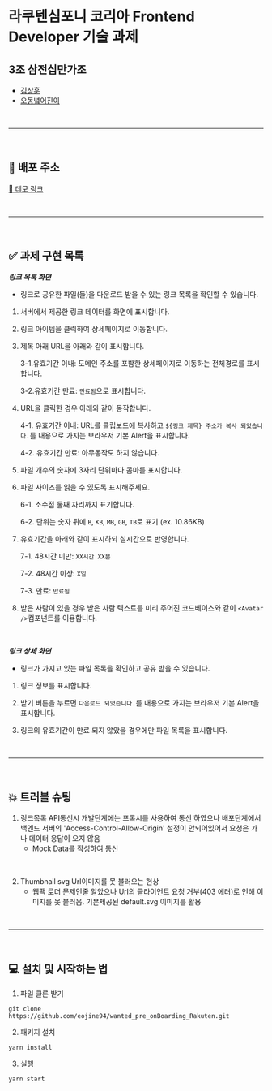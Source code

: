 # 라쿠텐심포니 코리아 Frontend Developer 기술 과제

## 3조 삼전십만가조

- [김상훈](https://github.com/Ho0on)
- [오동녘어진이](https://github.com/eojine94)

<br/>

---

<br/>

## 🚀 배포 주소

[🔗 데모 링크](https://elegant-goldwasser-500691.netlify.app/)

<br/>

---

<br/>

## ✅ 과제 구현 목록

**_링크 목록 화면_**

- 링크로 공유한 파일(들)을 다운로드 받을 수 있는 링크 목록을 확인할 수 있습니다.

1. 서버에서 제공한 링크 데이터를 화면에 표시합니다.
2. 링크 아이템을 클릭하여 상세페이지로 이동합니다.
3. 제목 아래 URL을 아래와 같이 표시합니다.

   3-1.유효기간 이내: 도메인 주소를 포함한 상세페이지로 이동하는 전체경로를 표시합니다.

   3-2.유효기간 만료: `만료됨`으로 표시합니다.

4. URL을 클릭한 경우 아래와 같이 동작합니다.

   4-1. 유효기간 이내: URL를 클립보드에 복사하고 `${링크 제목} 주소가 복사 되었습니다.`를 내용으로 가지는 브라우저 기본 Alert을 표시합니다.

   4-2. 유효기간 만료: 아무동작도 하지 않습니다.

5. 파일 개수의 숫자에 3자리 단위마다 콤마를 표시합니다.

6. 파일 사이즈를 읽을 수 있도록 표시해주세요.

   6-1. 소수점 둘째 자리까지 표기합니다.

   6-2. 단위는 숫자 뒤에 `B`, `KB`, `MB`, `GB`, `TB`로 표기 (ex. 10.86KB)

7. 유효기간을 아래와 같이 표시하되 실시간으로 반영합니다.

   7-1. 48시간 미만: `XX시간 XX분`

   7-2. 48시간 이상: `X일`

   7-3. 만료: `만료됨`

8. 받은 사람이 있을 경우 받은 사람 텍스트를 미리 주어진 코드베이스와 같이 `<Avatar />`컴포넌트를 이용합니다.

<br/>

**_링크 상세 화면_**

- 링크가 가지고 있는 파일 목록을 확인하고 공유 받을 수 있습니다.

1. 링크 정보를 표시합니다.

2. 받기 버튼을 누르면 `다운로드 되었습니다.`를 내용으로 가지는 브라우저 기본 Alert을 표시합니다.

3. 링크의 유효기간이 만료 되지 않았을 경우에만 파일 목록을 표시합니다.

<br/>

---

<br/>

## 💥 트러블 슈팅

1. 링크목록 API통신시 개발단계에는 프록시를 사용하여 통신 하였으나 배포단계에서 백엔드 서버의 'Access-Control-Allow-Origin' 설정이 안되어있어서 요청은 가나 데이터 응답이 오지 않음
   - Mock Data를 작성하여 통신

<br/>

2. Thumbnail svg Url이미지를 못 불러오는 현상
   - 웹팩 로더 문제인줄 알았으나 Url의 클라이언트 요청 거부(403 에러)로 인해 이미지를 못 불러옴. 기본제공된 default.svg 이미지를 활용

<br/>

---

<br/>

## 💻 설치 및 시작하는 법

1. 파일 클론 받기

```
git clone https://github.com/eojine94/wanted_pre_onBoarding_Rakuten.git
```

2. 패키지 설치

```
yarn install
```

3. 실행

```
yarn start
```
